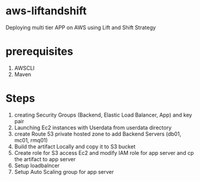 # aws-liftandshift
Deploying multi tier APP on AWS using Lift and Shift Strategy

# prerequisites 
 1. AWSCLI
 2. Maven
# Steps
 1. creating Security Groups  (Backend, Elastic Load Balancer, App) and key pair
 2. Launching Ec2 instances with Userdata from userdata directory
 3. create Route 53 private hosted zone to add Backend Servers (db01, mc01, rmq01)
 4. Build the artifact Locally and copy it to S3 bucket 
 5.  Create role for S3 access  Ec2 and modify IAM role for app server and cp the artifact to app server
 6. Setup loadbalncer
 7. Setup Auto Scaling group for app server
